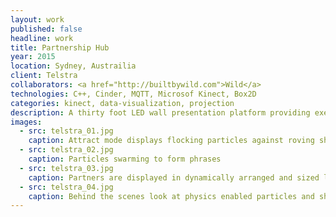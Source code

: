 ```yaml
---
layout: work
published: false
headline: work
title: Partnership Hub
year: 2015
location: Sydney, Austrailia
client: Telstra
collaborators: <a href="http://builtbywild.com">Wild</a>
technologies: C++, Cinder, MQTT, Microsof Kinect, Box2D
categories: kinect, data-visualization, projection
description: A thirty foot LED wall presentation platform providing executives at Telstra the ability to demonstrate the reach of Telstra across multiple industries
images:
  - src: telstra_01.jpg
    caption: Attract mode displays flocking particles against roving shapes and images
  - src: telstra_02.jpg
    caption: Particles swarming to form phrases
  - src: telstra_03.jpg
    caption: Partners are displayed in dynamically arranged and sized layouts
  - src: telstra_04.jpg
    caption: Behind the scenes look at physics enabled particles and shapes
---
```


